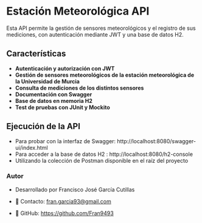 # Estación Meteorológica API
Esta API permite la gestión de sensores meteorológicos y el registro de sus mediciones, con autenticación mediante JWT y una base de datos H2.

## Características
- **Autenticación y autorización con JWT**
- **Gestión de sensores meteorológicos de la estación meteorológica de la Universidad de Murcia**
- **Consulta de mediciones de los distintos sensores**
- **Documentación con Swagger**
- **Base de datos en memoria H2**
- **Test de pruebas con JUnit y Mockito**

## Ejecución de la API
- Para probar con la interfaz de Swagger: http://localhost:8080/swagger-ui/index.html
- Para acceder a la base de datos H2 : http://localhost:8080/h2-console
- Utilizando la colección de Postman disponible en el raíz del proyecto


### Autor
- Desarrollado por Francisco José García Cutillas
  
- 📧 Contacto: fran.garcia93@gmail.com

- 🔗 GitHub: https://github.com/Fran9493
